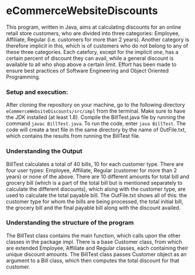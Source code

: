 # eCommerceWebsiteDiscounts

This program, written in Java, aims at calculating discounts for an online retail store customers, who are divided into three categories: Employee, Affiliate, Regular (i.e. customers for more than 2 years). Another category is therefore implicit in this, which is of customers who do not belong to any of these three categories. Each catefory, except for the implicit one, has a certain percent of discount they can avail, while a general discount is available to all who shop above a certain limit. Effort has been made to ensure best practices of Software Engineering and Object Oriented Programming.

### Setup and execution:  

After cloning the repository on your machine, go to the following directory ```eCommerceWebsiteDiscounts/src/impl``` from the terminal. Make sure to have the JDK installed (at least 1.8). Compile the BillTest.java file by running the command ```javac BillTest.java```. To run the code, enter ```java BillTest```. The code will create a text file in the same directory by the name of OutFile.txt, which contains the results from running the BillTest file.

### Understanding the Output

BillTest calculates a total of 40 bills, 10 for each customer type. There are four user types: Employee, Affiliate, Regular (customer for more than 2 years) or none of the above. There are 10 different amounts for total bill and grocery bill (which is a part of the total bill but is mentioned separately to calculate the different discounts), which along with the customer type, are used to calculate the total payable bill. The OutFile.txt shows all of this: the customer type for whom the bills are being processed, the total initial bill, the grocery bill and the final payable bill along with the discount availed.  

### Understanding the structure of the program  

The BillTest class contains the main function, which calls upon the other classes in the package impl. There is a base Customer class, from which are extended Employee, Affiliate and Regular classes, each containing their unique discount amounts. The BillTest class passes Customer object as an argument to a Bill class, which then computes the total discount for that customer.
